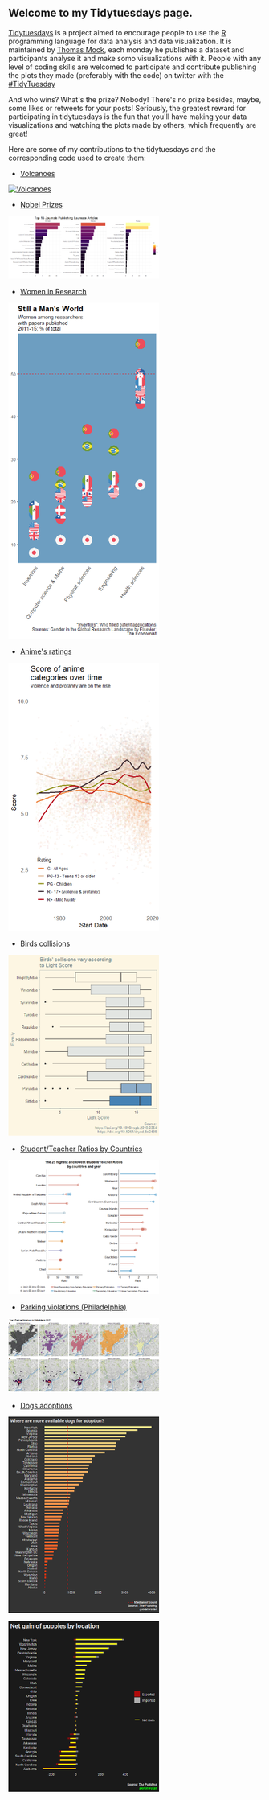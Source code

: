 ## Welcome to my Tidytuesdays page.  

[Tidytuesdays](https://github.com/rfordatascience/tidytuesday) is a project aimed to encourage people to use the [R](https://www.r-project.org/) programming language for data analysis and data visualization. It is maintained by [Thomas Mock](https://github.com/jthomasmock), each monday he publishes a dataset and participants analyse it and make somo visualizations with it. People with any level of coding skills are welcomed to participate and contribute publishing the plots they made (preferably with the code) on twitter with the [#TidyTuesday](https://twitter.com/search?q=%23TidyTuesday&src=typeahead_click)

And who wins? What's the prize?
Nobody! There's no prize besides, maybe, some likes or retweets for your posts!
Seriously, the greatest reward for participating in tidytuesdays is the fun that you'll have making your data visualizations and watching the plots made by others, which frequently are great!

Here are some of my contributions to the tidytuesdays and the corresponding code used to create them:

-  [Volcanoes](https://github.com/oranwutang/tidytuesdays_p/blob/master/12_may_2020_Volcanoes/volcanoes.MD)

<p>
<a href="https://github.com/oranwutang/tidytuesdays_p/blob/master/12_may_2020_Volcanoes/volcanoes.MD">
<img border="0" alt="Volcanoes" src="volcanoes.png" width="300" >
</a>
</p>

-  [Nobel Prizes](https://github.com/oranwutang/tidytuesdays_p/tree/master/14-5-2019)

<p>
<a href="https://github.com/oranwutang/tidytuesdays_p/tree/master/14-5-2019">
<img border="0" alt="Nobel Prizes" src="NobelJournals.png" width="300" >
</a>
</p>

-  [Women in Research](https://github.com/oranwutang/tidytuesdays_p/blob/master/16-4-19/16-4-19%20banderas.R)

<p>
<a href="https://github.com/oranwutang/tidytuesdays_p/blob/master/16-4-19/16-4-19%20banderas.R">
<img border="0" alt="Women in Research" src="16-4-19/Flags.png" width="300" >
</a>
 </p>
 
-  [Anime's ratings](https://github.com/oranwutang/tidytuesdays_p/blob/master/April%2023%202019/anime.R)

<p>
<a href="https://github.com/oranwutang/tidytuesdays_p/blob/master/April%2023%202019/anime.R">
<img border="0" alt="Anime's ratings" src="April 23 2019/Anime.png" width="300" >
</a>
</p>

-  [Birds collisions](https://github.com/oranwutang/tidytuesdays_p/blob/master/April%2029%202019%20Birds/birds.R)

<p>
<a href="https://github.com/oranwutang/tidytuesdays_p/blob/master/April%2029%202019%20Birds/birds.R">
<img border="0" alt="Birds collisions" src="April 29 2019 Birds/Birds.png" width="300" >
</a>
</p>

-  [Student/Teacher Ratios by Countries](https://github.com/oranwutang/tidytuesdays_p/blob/master/May%206%202019/Students_Teachers.R)

<p>
<a href="May 6 2019/Students_Teachers.R">
<img border="0" alt="Nobel Prizes" src="May 6 2019/ByYear.png" width="300" >
</a>
</p>

-  [Parking violations (Philadelphia)](https://github.com/oranwutang/tidytuesdays_p/blob/master/Parking/ParkingViolations.R)

<p>
<a href="Parking/ParkingViolations.R">
<img border="0" alt="Parking violations" src="Parking/ParkingViolations.png" width="300" >
</a>
</p>

-  [Dogs adoptions](https://github.com/oranwutang/tidytuesdays_p/blob/master/dogsAdoptions/Dogs_16_12_2019.R)

<p>
<a href="https://github.com/oranwutang/tidytuesdays_p/blob/master/dogsAdoptions/Dogs_16_12_2019.R">
<img border="0" alt="Dogs adoptions" src="dogsAdoptions/wherearedogs.png" width="300" >
</a>
</p>

<p>
<a href="https://github.com/oranwutang/tidytuesdays_p/blob/master/dogsAdoptions/Dogs_16_12_2019.R">
<img border="0" alt="Dogs adoptions" src="dogsAdoptions/netgain.png" width="300" >
</a>
</p>
